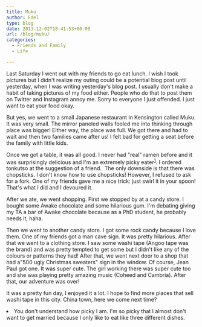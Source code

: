 ```yaml
---
title: Muku
author: Edel
type: blog
date: 2013-12-02T18:41:53+00:00
url: /blog/muku/
categories:
  - Friends and Family
  - Life

---
```

Last Saturday I went out with my friends to go eat lunch. I wish I took pictures but I didn't realize my outing could be a potential blog post until yesterday, when I was writing yesterday's blog post. I usually don't make a habit of taking pictures of my food either. People who do that to post them on Twitter and Instagram annoy me. Sorry to everyone I just offended. I just want to eat your food okay.

But yes, we went to a small Japanese restaurant in Kensington called Muku. It was very small. The mirror paneled walls fooled me into thinking through place was bigger! Either way, the place was full. We got there and had to wait and then two families came after us! I felt bad for getting a seat before the family with little kids.

Once we got a table, it was all good. I never had "real" ramen before and it was surprisingly delicious and I'm an extremely picky eater<sup class="footnote"><a href="#foot_ajs-fn-id_1-238" id="back_ajs-fn-id_1-238">1</a></sup>. I ordered tonkutso at the suggestion of a friend.  The only downside is that there was chopsticks. I don't know how to use chopsticks! However, I refused to ask for a fork. One of my friends gave me a nice trick: just swirl it in your spoon! That's what I did and I devoured it. 

After we ate, we went shopping. First we stopped by at a candy store. I bought some Awake chocolate and some hilarious gum. I'm debating giving my TA a bar of Awake chocolate because as a PhD student, he probably needs it, haha.

Then we went to another candy store. I got some rock candy because I love them. One of my friends got a man cave sign. It was pretty hilarious. After that we went to a clothing store. I saw some washi tape (Angoo tape was the brand) and was pretty tempted to get some but I didn't like any of the colours or patterns they had! After that, we went next door to a shop that had a"500 ugly Christmas sweaters" sign in the window. Of course, Jean Paul got one. It was super cute. The girl working there was super cute too and she was playing pretty amazing music (Coheed and Cambria). After that, our adventure was over!

It was a pretty fun day, I enjoyed it a lot. I hope to find more places that sell washi tape in this city. China town, here we come next time?


  <li>
    <a id="foot_ajs-fn-id_1-238"></a>You don't understand how picky I am. I'm so picky that I almost don't want to get married because I only like to eat like three different dishes.&nbsp;&nbsp;<a class="ajs-back-link" href="#back_ajs-fn-id_1-238"></a>
  </li>


<div id="ajs-fn-id_1-238" style="display:none;margin:0;" class="ajs-footnote-popup">
  <div>
    You don't understand how picky I am. I'm so picky that I almost don't want to get married because I only like to eat like three different dishes.
  </div>
</div>